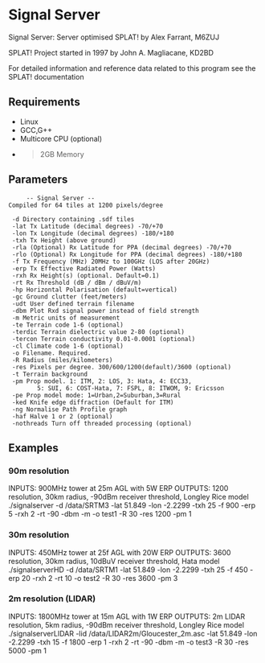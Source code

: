 # Signal Server
Signal Server: Server optimised SPLAT! by Alex Farrant, M6ZUJ 

SPLAT! Project started in 1997 by John A. Magliacane, KD2BD

For detailed information and reference data related to this program see the SPLAT! documentation


## Requirements
* Linux
* GCC,G++
* Multicore CPU (optional)
* >2GB Memory

## Parameters
		 -- Signal Server --
	Compiled for 64 tiles at 1200 pixels/degree

     -d Directory containing .sdf tiles
     -lat Tx Latitude (decimal degrees) -70/+70
     -lon Tx Longitude (decimal degrees) -180/+180
     -txh Tx Height (above ground)
     -rla (Optional) Rx Latitude for PPA (decimal degrees) -70/+70
     -rlo (Optional) Rx Longitude for PPA (decimal degrees) -180/+180
     -f Tx Frequency (MHz) 20MHz to 100GHz (LOS after 20GHz)
     -erp Tx Effective Radiated Power (Watts)
     -rxh Rx Height(s) (optional. Default=0.1)
     -rt Rx Threshold (dB / dBm / dBuV/m)
     -hp Horizontal Polarisation (default=vertical)
     -gc Ground clutter (feet/meters)
     -udt User defined terrain filename
     -dbm Plot Rxd signal power instead of field strength
     -m Metric units of measurement
     -te Terrain code 1-6 (optional)
     -terdic Terrain dielectric value 2-80 (optional)
     -tercon Terrain conductivity 0.01-0.0001 (optional)
     -cl Climate code 1-6 (optional)
     -o Filename. Required. 
     -R Radius (miles/kilometers)
     -res Pixels per degree. 300/600/1200(default)/3600 (optional)
     -t Terrain background
     -pm Prop model. 1: ITM, 2: LOS, 3: Hata, 4: ECC33,
     		5: SUI, 6: COST-Hata, 7: FSPL, 8: ITWOM, 9: Ericsson
     -pe Prop model mode: 1=Urban,2=Suburban,3=Rural
     -ked Knife edge diffraction (Default for ITM)
     -ng Normalise Path Profile graph
     -haf Halve 1 or 2 (optional)
     -nothreads Turn off threaded processing (optional)
	 

## Examples
	
### 90m resolution	
INPUTS: 900MHz tower at 25m AGL with 5W ERP
OUTPUTS: 1200 resolution, 30km radius, -90dBm receiver threshold, Longley Rice model
./signalserver -d /data/SRTM3 -lat 51.849 -lon -2.2299 -txh 25 -f 900 -erp 5 -rxh 2 -rt -90 -dbm -m -o test1 -R 30 -res 1200 -pm 1

### 30m resolution
INPUTS: 450MHz tower at 25f AGL with 20W ERP
OUTPUTS: 3600 resolution, 30km radius, 10dBuV receiver threshold, Hata model
./signalserverHD -d /data/SRTM1 -lat 51.849 -lon -2.2299 -txh 25 -f 450 -erp 20 -rxh 2 -rt 10 -o test2 -R 30 -res 3600 -pm 3

### 2m resolution (LIDAR)
INPUTS: 1800MHz tower at 15m AGL with 1W ERP
OUTPUTS: 2m LIDAR resolution, 5km radius, -90dBm receiver threshold, Longley Rice model
./signalserverLIDAR -lid /data/LIDAR2m/Gloucester_2m.asc -lat 51.849 -lon -2.2299 -txh 15 -f 1800 -erp 1 -rxh 2 -rt -90 -dbm -m -o test3 -R 30 -res 5000 -pm 1
